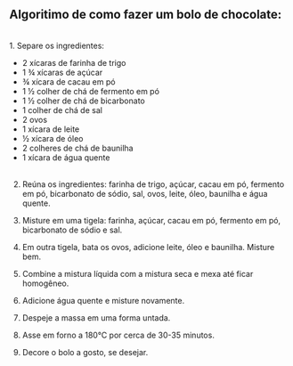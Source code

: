 ## Algoritimo de como fazer um bolo de chocolate:
<br />
1. Separe os ingredientes:
<ul>
  <li>2 xícaras de farinha de trigo </li>
  <li>1 ¾ xícaras de açúcar </li>
  <li>¾ xícara de cacau em pó</li>
  <li>1 ½ colher de chá de fermento em pó</li>
  <li>1 ½ colher de chá de bicarbonato</li>
  <li>1 colher de chá de sal</li>
  <li>2 ovos</li>
  <li>1 xícara de leite</li>
  <li>½ xícara de óleo</li>
  <li>2 colheres de chá de baunilha</li>
  <li>1 xícara de água quente</li>
 <br />
</ul>

2. Reúna os ingredientes: farinha de trigo, açúcar, cacau em pó, fermento em pó, bicarbonato de sódio, sal, ovos, leite, óleo, baunilha e água quente.

3. Misture em uma tigela: farinha, açúcar, cacau em pó, fermento em pó, bicarbonato de sódio e sal.

4. Em outra tigela, bata os ovos, adicione leite, óleo e baunilha. Misture bem.

5. Combine a mistura líquida com a mistura seca e mexa até ficar homogêneo.

6. Adicione água quente e misture novamente.

7. Despeje a massa em uma forma untada.

8. Asse em forno a 180°C por cerca de 30-35 minutos.

9. Decore o bolo a gosto, se desejar.